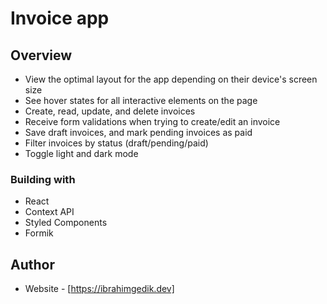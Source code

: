 # Invoice app


## Overview

- View the optimal layout for the app depending on their device's screen size
- See hover states for all interactive elements on the page
- Create, read, update, and delete invoices
- Receive form validations when trying to create/edit an invoice
- Save draft invoices, and mark pending invoices as paid
- Filter invoices by status (draft/pending/paid)
- Toggle light and dark mode


### Building with

- React
- Context API
- Styled Components
- Formik

## Author

- Website - [https://ibrahimgedik.dev]

